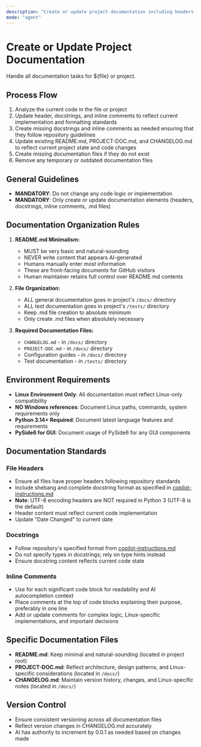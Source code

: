```yaml
---
description: "Create or update project documentation including headers, docstrings, README.md, PROJECT-DOC.md, and CHANGELOG.md with Linux-only focus"
mode: "agent"
---
```


# Create or Update Project Documentation

Handle all documentation tasks for ${file} or project.

## Process Flow
1. Analyze the current code in the file or project
2. Update header, docstrings, and inline comments to reflect current implementation and formatting standards
3. Create missing docstrings and inline comments as needed ensuring that they follow repository guidelines
4. Update existing README.md, PROJECT-DOC.md, and CHANGELOG.md to reflect current project state and code changes
5. Create missing documentation files if they do not exist
6. Remove any temporary or outdated documentation files

## General Guidelines
- **MANDATORY**: Do not change any code logic or implementation
- **MANDATORY**: Only create or update documentation elements (headers, docstrings, inline comments, .md files)

## Documentation Organization Rules
1. **README.md Minimalism:**
   - MUST be very basic and natural-sounding
   - NEVER write content that appears AI-generated
   - Humans manually enter most information
   - These are front-facing documents for GitHub visitors
   - Human maintainer retains full control over README.md contents

2. **File Organization:**
   - ALL general documentation goes in project's `/docs/` directory
   - ALL test documentation goes in project's `/tests/` directory
   - Keep .md file creation to absolute minimum
   - Only create .md files when absolutely necessary

3. **Required Documentation Files:**
   - `CHANGELOG.md` - in `/docs/` directory
   - `PROJECT-DOC.md` - in `/docs/` directory
   - Configuration guides - in `/docs/` directory
   - Test documentation - in `/tests/` directory

## Environment Requirements
- **Linux Environment Only**: All documentation must reflect Linux-only compatibility
- **NO Windows references**: Document Linux paths, commands, system requirements only
- **Python 3.14+ Required**: Document latest language features and requirements
- **PySide6 for GUI**: Document usage of PySide6 for any GUI components

## Documentation Standards
### File Headers
- Ensure all files have proper headers following repository standards
- Include shebang and complete docstring format as specified in [copilot-instructions.md](../copilot-instructions.md)
- **Note**: UTF-8 encoding headers are NOT required in Python 3 (UTF-8 is the default)
- Header content must reflect current code implementation
- Update "Date Changed" to current date

### Docstrings
- Follow repository's specified format from [copilot-instructions.md](../copilot-instructions.md)
- Do not specify types in docstrings; rely on type hints instead
- Ensure docstring content reflects current code state

### Inline Comments
- Use for each significant code block for readability and AI autocompletion context
- Place comments at the top of code blocks explaining their purpose, preferably in one line
- Add or update comments for complex logic, Linux-specific implementations, and important decisions

## Specific Documentation Files
- **README.md**: Keep minimal and natural-sounding (located in project root)
- **PROJECT-DOC.md**: Reflect architecture, design patterns, and Linux-specific considerations (located in `/docs/`)
- **CHANGELOG.md**: Maintain version history, changes, and Linux-specific notes (located in `/docs/`)

## Version Control
- Ensure consistent versioning across all documentation files
- Reflect version changes in CHANGELOG.md accurately
- AI has authority to increment by 0.0.1 as needed based on changes made
